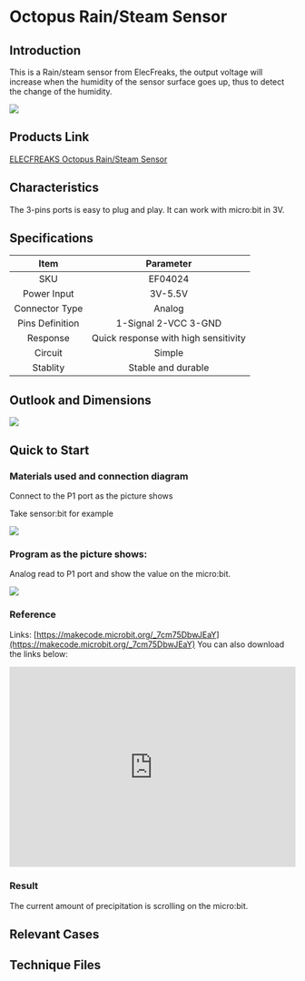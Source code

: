 ﻿# Octopus Rain/Steam Sensor

## Introduction

This is a Rain/steam sensor from ElecFreaks, the output voltage will increase when the humidity of the sensor surface goes up, thus to detect the change of the humidity.

 ![](https://wiki-media-ef.oss-cn-hongkong.aliyuncs.com//images/4tWL14e.jpg)

## Products Link

[ELECFREAKS Octopus Rain/Steam Sensor](https://shop.elecfreaks.com/products/elecfreaks-octopus-rain-steam-sensor?_pos=17&_sid=1ea9a7685&_ss=r)

## Characteristics

 The 3-pins ports is easy to plug and play.
 It can work with micro:bit in 3V. 

## Specifications


Item | Parameter               
:-: | :-: 
SKU|EF04024
Power Input|3V-5.5V
Connector Type|Analog
Pins Definition|1-Signal 2-VCC 3-GND
Response|Quick response with high sensitivity
Circuit|Simple
Stablity|Stable and durable


## Outlook and Dimensions


 ![](https://wiki-media-ef.oss-cn-hongkong.aliyuncs.com//images/xpNQNBG.png)

## Quick to Start

### Materials used and connection diagram
 Connect to the P1 port as the picture shows

Take sensor:bit for example

 ![](https://wiki-media-ef.oss-cn-hongkong.aliyuncs.com//images/ai3lZZE.jpg)

### Program as the picture shows:
 Analog read to P1 port and show the value on the micro:bit.

 ![](https://wiki-media-ef.oss-cn-hongkong.aliyuncs.com//images/JQBCxSv.png)

### Reference
Links:
[https://makecode.microbit.org/_7cm75DbwJEaY](https://makecode.microbit.org/_7cm75DbwJEaY)
You can also download the links below:

<div style="position:relative;height:0;padding-bottom:70%;overflow:hidden;"><iframe style="position:absolute;top:0;left:0;width:100%;height:100%;" src="https://makecode.microbit.org/#pub:_7cm75DbwJEaY" frameborder="0" sandbox="allow-popups allow-forms allow-scripts allow-same-origin"></iframe></div>  


### Result
 The current amount of precipitation is scrolling on the micro:bit. 

## Relevant Cases


## Technique Files


